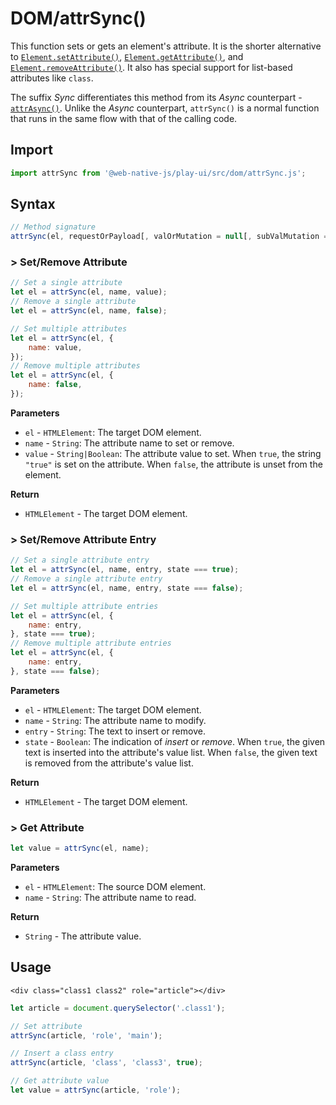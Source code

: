 # DOM/attrSync\(\)

This function sets or gets an element's attribute. It is the shorter alternative to [`Element.setAttribute()`](https://developer.mozilla.org/en-US/docs/Web/API/Element/setAttribute), [`Element.getAttribute()`](https://developer.mozilla.org/en-US/docs/Web/API/Element/getAttribute), and [`Element.removeAttribute()`](https://developer.mozilla.org/en-US/docs/Web/API/Element/removeAttribute). It also has special support for list-based attributes like `class`.

The suffix _Sync_ differentiates this method from its _Async_ counterpart - [`attrAsync()`](/play-ui/v002/api/dom/attrasync.md). Unlike the _Async_ counterpart, `attrSync()` is a normal function that runs in the same flow with that of the calling code.

## Import

```javascript
import attrSync from '@web-native-js/play-ui/src/dom/attrSync.js';
```

## Syntax

```javascript
// Method signature
attrSync(el, requestOrPayload[, valOrMutation = null[, subValMutation = null]]);
```

### &gt; Set/Remove Attribute

```javascript
// Set a single attribute
let el = attrSync(el, name, value);
// Remove a single attribute
let el = attrSync(el, name, false);

// Set multiple attributes
let el = attrSync(el, {
    name: value,
});
// Remove multiple attributes
let el = attrSync(el, {
    name: false,
});
```

**Parameters**

* `el` - `HTMLElement`: The target DOM element.
* `name` - `String`: The attribute name to set or remove.
* `value` - `String|Boolean`: The attribute value to set. When `true`, the string `"true"` is set on the attribute. When `false`, the attribute is unset from the element.

**Return**

* `HTMLElement` - The target DOM element.

### &gt; Set/Remove Attribute Entry

```javascript
// Set a single attribute entry
let el = attrSync(el, name, entry, state === true);
// Remove a single attribute entry
let el = attrSync(el, name, entry, state === false);

// Set multiple attribute entries
let el = attrSync(el, {
    name: entry,
}, state === true);
// Remove multiple attribute entries
let el = attrSync(el, {
    name: entry,
}, state === false);
```

**Parameters**

* `el` - `HTMLElement`: The target DOM element.
* `name` - `String`: The attribute name to modify.
* `entry` - `String`: The text to insert or remove.
* `state` - `Boolean`: The indication of _insert_ or _remove_. When `true`, the given text is inserted into the attribute's value list. When `false`, the given text is removed from the attribute's value list.

**Return**

* `HTMLElement` - The target DOM element.

### &gt; Get Attribute

```javascript
let value = attrSync(el, name);
```

**Parameters**

* `el` - `HTMLElement`: The source DOM element.
* `name` - `String`: The attribute name to read.

**Return**

* `String` - The attribute value.

## Usage

```markup
<div class="class1 class2" role="article"></div>
```

```javascript
let article = document.querySelector('.class1');

// Set attribute
attrSync(article, 'role', 'main');

// Insert a class entry
attrSync(article, 'class', 'class3', true);

// Get attribute value
let value = attrSync(article, 'role');
```

